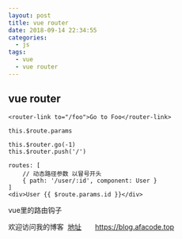 ```yaml
---
layout: post
title: vue router
date: 2018-09-14 22:34:55
categories:
  - js
tags:
  - vue
  - vue router
---
```


## vue router

```
<router-link to="/foo">Go to Foo</router-link>

this.$route.params

this.$router.go(-1)
this.$router.push('/')

routes: [
    // 动态路径参数 以冒号开头
    { path: '/user/:id', component: User }
]
<div>User {{ $route.params.id }}</div>
```

vue里的路由钩子


欢迎访问我的博客 &nbsp;[地址](blog.afacode.top) &nbsp; &nbsp; &nbsp;
https://blog.afacode.top
